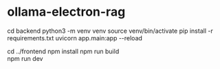 # ollama-electron-rag

cd backend
python3 -m venv venv
source venv/bin/activate
pip install -r requirements.txt
uvicorn app.main:app --reload

cd ../frontend
npm install
npm run build  
npm run dev

